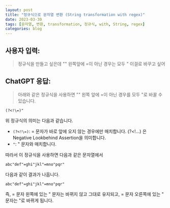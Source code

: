 ```yaml
---
layout: post
title: "정규식으로 문자열 변환 (String transformation with regex)"
date: 2023-03-30
tags: [문자열, 변환, transformation, 정규식, with, String, regex]
categories: blog
---
```


## 사용자 입력:
> 정규식을 만들고 싶은데 "" 왼쪽앞에 =이 아닌 경우는 모두 " 이걸로 바꾸고 싶어

## ChatGPT 응답:
> 아래와 같은 정규식을 사용하면 "" 왼쪽 앞에 =이 아닌 경우를 모두 "로 바꿀 수 있습니다.

```
(?<!\=)"
```

위 정규식의 의미는 다음과 같습니다.

- `(?<!\=)`: = 문자가 바로 앞에 오지 않는 경우에만 매치합니다. (?<!...) 은 Negative Lookbehind Assertion을 의미합니다.
- `"`: " 문자와 매치합니다.

따라서 이 정규식을 사용하면 다음과 같은 문자열에서

```
abc"def"=ghi"jkl"=mno"pqr"
```

다음과 같이 결과가 나옵니다.

```
abc"def"=ghi"jkl"=mno"pqr"
```

즉, = 문자 왼쪽에 있는 " 문자는 바뀌지 않고 그대로 유지되고, = 문자 오른쪽에 있는 " 문자는 "로 바뀌게 됩니다.

